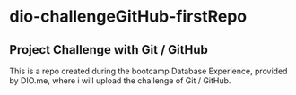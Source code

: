 # dio-challengeGitHub-firstRepo
## Project Challenge with Git / GitHub

This is a repo created during the bootcamp Database Experience, provided by DIO.me, where i will upload the challenge of Git / GitHub.
